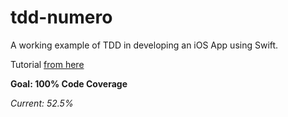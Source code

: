 # tdd-numero
A working example of TDD in developing an iOS App using Swift.

Tutorial [from here](https://www.raywenderlich.com/5522-test-driven-development-tutorial-for-ios-getting-started#toc-anchor-009)


**Goal: 100% Code Coverage**

*Current: _52.5%_*
